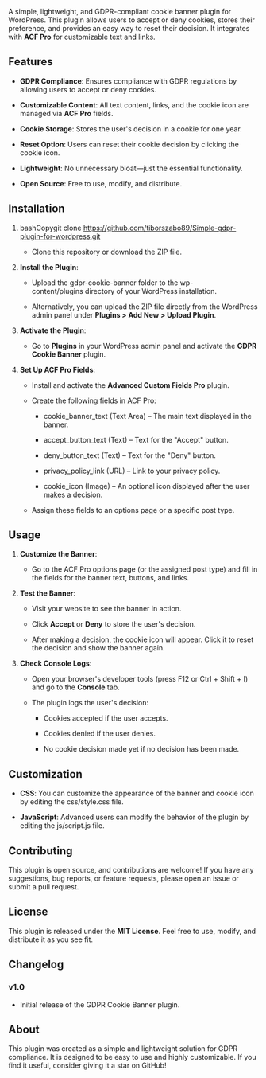 A simple, lightweight, and GDPR-compliant cookie banner plugin for WordPress. This plugin allows users to accept or deny cookies, stores their preference, and provides an easy way to reset their decision. It integrates with **ACF Pro** for customizable text and links.

Features
--------

*   **GDPR Compliance**: Ensures compliance with GDPR regulations by allowing users to accept or deny cookies.
    
*   **Customizable Content**: All text content, links, and the cookie icon are managed via **ACF Pro** fields.
    
*   **Cookie Storage**: Stores the user's decision in a cookie for one year.
    
*   **Reset Option**: Users can reset their cookie decision by clicking the cookie icon.
    
*   **Lightweight**: No unnecessary bloat—just the essential functionality.
    
*   **Open Source**: Free to use, modify, and distribute.
    

Installation
------------

1.  bashCopygit clone https://github.com/tiborszabo89/Simple-gdpr-plugin-for-wordpress.git
    
    *   Clone this repository or download the ZIP file.
        
2.  **Install the Plugin**:
    
    *   Upload the gdpr-cookie-banner folder to the wp-content/plugins directory of your WordPress installation.
        
    *   Alternatively, you can upload the ZIP file directly from the WordPress admin panel under **Plugins > Add New > Upload Plugin**.
        
3.  **Activate the Plugin**:
    
    *   Go to **Plugins** in your WordPress admin panel and activate the **GDPR Cookie Banner** plugin.
        
4.  **Set Up ACF Pro Fields**:
    
    *   Install and activate the **Advanced Custom Fields Pro** plugin.
        
    *   Create the following fields in ACF Pro:
        
        *   cookie\_banner\_text (Text Area) – The main text displayed in the banner.
            
        *   accept\_button\_text (Text) – Text for the "Accept" button.
            
        *   deny\_button\_text (Text) – Text for the "Deny" button.
            
        *   privacy\_policy\_link (URL) – Link to your privacy policy.
            
        *   cookie\_icon (Image) – An optional icon displayed after the user makes a decision.
            
    *   Assign these fields to an options page or a specific post type.
        

Usage
-----

1.  **Customize the Banner**:
    
    *   Go to the ACF Pro options page (or the assigned post type) and fill in the fields for the banner text, buttons, and links.
        
2.  **Test the Banner**:
    
    *   Visit your website to see the banner in action.
        
    *   Click **Accept** or **Deny** to store the user's decision.
        
    *   After making a decision, the cookie icon will appear. Click it to reset the decision and show the banner again.
        
3.  **Check Console Logs**:
    
    *   Open your browser's developer tools (press F12 or Ctrl + Shift + I) and go to the **Console** tab.
        
    *   The plugin logs the user's decision:
        
        *   Cookies accepted if the user accepts.
            
        *   Cookies denied if the user denies.
            
        *   No cookie decision made yet if no decision has been made.
            

Customization
-------------

*   **CSS**: You can customize the appearance of the banner and cookie icon by editing the css/style.css file.
    
*   **JavaScript**: Advanced users can modify the behavior of the plugin by editing the js/script.js file.
    

Contributing
------------

This plugin is open source, and contributions are welcome! If you have any suggestions, bug reports, or feature requests, please open an issue or submit a pull request.

License
-------

This plugin is released under the **MIT License**. Feel free to use, modify, and distribute it as you see fit.


Changelog
---------

### v1.0

*   Initial release of the GDPR Cookie Banner plugin.
    

About
-----

This plugin was created as a simple and lightweight solution for GDPR compliance. It is designed to be easy to use and highly customizable. If you find it useful, consider giving it a star on GitHub!
